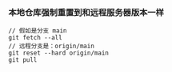 ### 本地仓库强制重置到和远程服务器版本一样



```shell
// 假如是分支 main
git fetch --all
// 远程分支是：origin/main
git reset --hard origin/main
git pull
```

